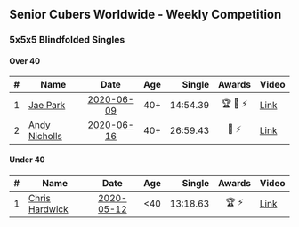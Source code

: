 ## Senior Cubers Worldwide - Weekly Competition
### 5x5x5 Blindfolded Singles

#### Over 40

| # | Name | Date | Age | Single | Awards | Video |
| :--: | -- | :--: | :--: | --: | :--: | -- |
| 1 | [Jae Park](../persons/jae_park.md) | [2020-06-09](results/2020-06-09.md) | 40+ | 14:54.39 | 🏆 🥇 ⚡ | [Link](https://www.facebook.com/events/620460455211235/permalink/622707208319893/) |
| 2 | [Andy Nicholls](../persons/andy_nicholls.md) | [2020-06-16](results/2020-06-16.md) | 40+ | 26:59.43 | 🥈 ⚡ | [Link](https://www.facebook.com/events/208176410240808/permalink/210968409961608/) |

#### Under 40

| # | Name | Date | Age | Single | Awards | Video |
| :--: | -- | :--: | :--: | --: | :--: | -- |
| 1 | [Chris Hardwick](../persons/chris_hardwick.md) | [2020-05-12](results/2020-05-12.md) | <40 | 13:18.63 | 🏆 ⚡ | [Link](https://www.facebook.com/events/367340484222677/permalink/369728393983886/) |


<!-- Global site tag (gtag.js) - Google Analytics -->
<script async src="https://www.googletagmanager.com/gtag/js?id=UA-86348435-3"></script>
<script>window.dataLayer = window.dataLayer || []; function gtag() {dataLayer.push(arguments);} gtag('js', new Date()); gtag('config', 'UA-86348435-3');</script>
